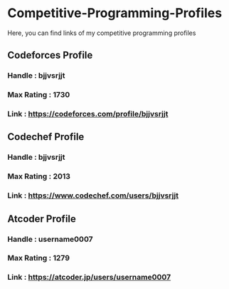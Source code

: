 # Competitive-Programming-Profiles
Here, you can find links of my competitive programming profiles
## Codeforces Profile
### Handle : bjjvsrjjt
### Max Rating : 1730
### Link : https://codeforces.com/profile/bjjvsrjjt
## Codechef Profile
### Handle : bjjvsrjjt
### Max Rating : 2013
### Link : https://www.codechef.com/users/bjjvsrjjt
## Atcoder Profile
### Handle : username0007
### Max Rating : 1279
### Link : https://atcoder.jp/users/username0007
